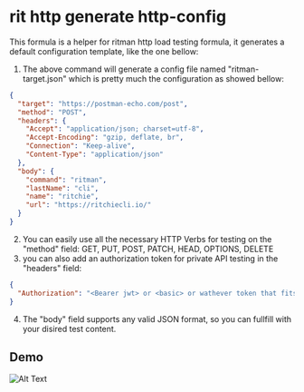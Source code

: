 <!-- markdownlint-disable-file MD013 -->
<!-- markdownlint-disable-file MD033 -->
<!-- markdownlint-disable-file MD029 -->

# rit http generate http-config

This formula is a helper for ritman http load testing formula, it generates a default configuration template, like the one bellow:

1. The above command will generate a config file named "ritman-target.json" which is pretty much the configuration as showed bellow:

```json
{
  "target": "https://postman-echo.com/post",
  "method": "POST",
  "headers": {
    "Accept": "application/json; charset=utf-8",
    "Accept-Encoding": "gzip, deflate, br",
    "Connection": "Keep-alive",
    "Content-Type": "application/json"
  },
  "body": {
    "command": "ritman",
    "lastName": "cli",
    "name": "ritchie",
    "url": "https://ritchiecli.io/"
  }
}
```

2. You can easily use all the necessary HTTP Verbs for testing on the "method" field: GET, PUT, POST, PATCH, HEAD, OPTIONS, DELETE
3. you can also add an authorization token for private API testing in the "headers" field:

```json
{
  "Authorization": "<Bearer jwt> or <basic> or wathever token that fits your Authorization auth header"
}
```

4. The "body" field supports any valid JSON format, so you can fullfill with your disired test content.

## Demo

![Alt Text](https://media1.giphy.com/media/DvpJneeGh2v9TsHkQM/giphy.gif)
